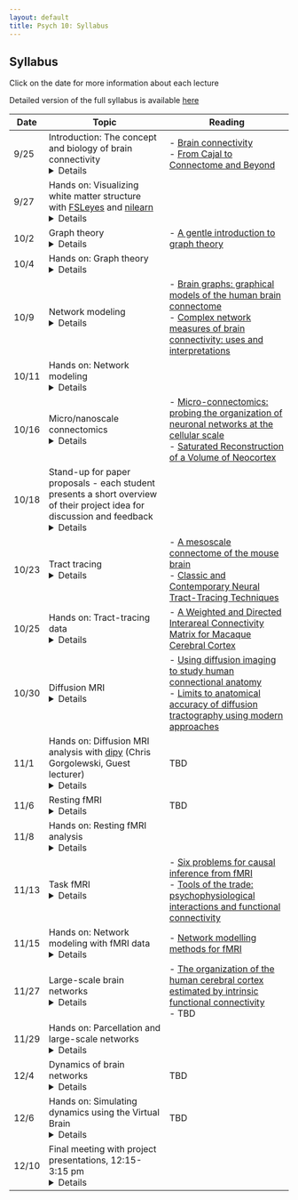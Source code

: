 ```yaml
---
layout: default
title: Psych 10: Syllabus
---
```

## Syllabus

Click on the date for more information about each lecture

Detailed version of the full syllabus is available [here](../full_syllabus)

| Date|Topic|Reading|
| ---|---|---|
| 9/25|Introduction: The concept and biology of brain connectivity<details><br>Learning Objectives:<br><br>After this lecture, you should be able to:<br>* Describe the different ways in which the concept of "brain connectivity" can be defined<br>* Describe the structural and functional basis of brain connectivity<br><br></details>|- [Brain connectivity](http://www.scholarpedia.org/article/Brain_connectivity)<br>- [From Cajal to Connectome and Beyond](https://www.annualreviews.org/doi/abs/10.1146/annurev-neuro-071714-033954)|
| 9/27|Hands on: Visualizing white matter structure with [FSLeyes](https://fsl.fmrib.ox.ac.uk/fsl/fslwiki/FSLeyes) and [nilearn](https://nilearn.github.io/index.html)<details><br>Learning Objectives:<br><br>After this lecture, you should be able to:<br>* Identify major white matter tracts in probabilistic atlases<br>* Load and visualize tract atlases in both FSLeyes and Python<br><br></details>||
| 10/2|Graph theory<details><br>Learning Objectives:<br><br>After this lecture, you should be able to:<br>* Describe the basic concepts of graph theory<br><br></details>|- [A gentle introduction to graph theory](https://medium.com/basecs/a-gentle-introduction-to-graph-theory-77969829ead8) |
| 10/4|Hands on: Graph theory<details><br>Learning Objectives:<br><br>After this lecture, you should be able to:<br>* Use NetworkX to create and analyze graph data<br><br></details>||
| 10/9|Network modeling<details><br>Learning Objectives:<br><br>After this lecture, you should be able to:<br>* Describe the concepts of integration and segregation<br>* Describe the concept of modularity<br>* Describe the concept of community detection and the different approaches<br><br></details>|- [Brain graphs: graphical models of the human brain connectome](https://www.ncbi.nlm.nih.gov/pubmed/21128784)<br>- [Complex network measures of brain connectivity: uses and interpretations](https://www.ncbi.nlm.nih.gov/pubmed/19819337)<br>|
| 10/11|Hands on: Network modeling<details></details>||
| 10/16|Micro/nanoscale connectomics<details></details>|- [Micro-connectomics: probing the organization of neuronal networks at the cellular scale](https://www.nature.com/articles/nrn.2016.182)<br>- [Saturated Reconstruction of a Volume of Neocortex](https://www.sciencedirect.com/science/article/pii/S0092867415008247?via%3Dihub)|
| 10/18|Stand-up for paper proposals - each student presents a short overview of their project idea for discussion and feedback<details></details>||
| 10/23|Tract tracing<details></details>|- [A mesoscale connectome of the mouse brain](https://www.ncbi.nlm.nih.gov/pmc/articles/pmid/24695228/)<br>- [Classic and Contemporary Neural Tract-Tracing Techniques](https://www.sciencedirect.com/science/article/pii/B9780123964601000172)|
| 10/25|Hands on: Tract-tracing data<details></details>|- [A Weighted and Directed Interareal Connectivity Matrix for Macaque Cerebral Cortex](https://www.ncbi.nlm.nih.gov/pmc/articles/PMC3862262/)|
| 10/30|Diffusion MRI<details></details>|- [Using diffusion imaging to study human connectional anatomy](https://www.ncbi.nlm.nih.gov/pubmed/19400718)<br>- [Limits to anatomical accuracy of diffusion tractography using modern approaches](https://www.biorxiv.org/content/biorxiv/early/2018/08/16/392571.full.pdf)<br>|
| 11/1|Hands on: Diffusion MRI analysis with [dipy](http://nipy.org/dipy/) (Chris Gorgolewski, Guest lecturer)<details></details>|TBD|
| 11/6|Resting fMRI<details></details>|TBD|
| 11/8|Hands on: Resting fMRI analysis<details></details>||
| 11/13|Task fMRI<details></details>|- [Six problems for causal inference from fMRI](https://www.ncbi.nlm.nih.gov/pubmed/19747552)<br>- [Tools of the trade: psychophysiological interactions and functional connectivity](https://www.ncbi.nlm.nih.gov/pmc/articles/PMC3375893/)|
| 11/15|Hands on: Network modeling with fMRI data<details></details>|- [Network modelling methods for fMRI](http://mri-q.com/uploads/3/4/5/7/34572113/smith-fmri-2011.pdf)|
| 11/27|Large-scale brain networks<details></details>|- [The organization of the human cerebral cortex estimated by intrinsic functional connectivity](https://www.ncbi.nlm.nih.gov/pmc/articles/PMC3174820/)<br>- TBD|
| 11/29|Hands on: Parcellation and large-scale networks<details></details>||
| 12/4|Dynamics of brain networks<details></details>|TBD|
| 12/6|Hands on: Simulating dynamics using the Virtual Brain<details></details>|TBD|
| 12/10|Final meeting with project presentations, 12:15-3:15 pm <details></details>||
